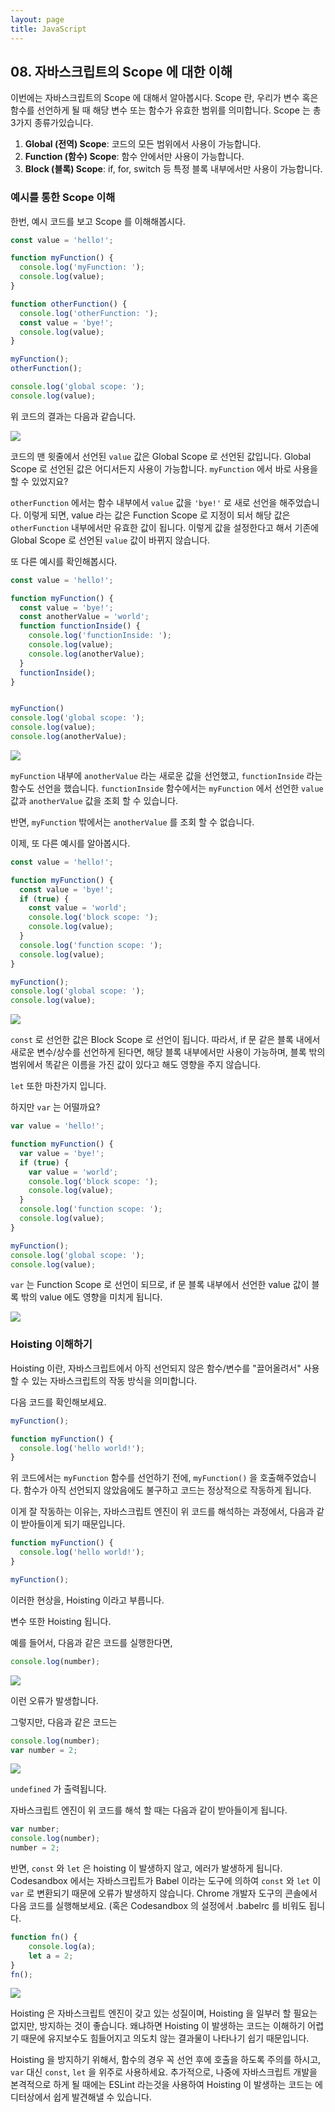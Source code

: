 ```yaml
---
layout: page
title: JavaScript
---
```


## 08. 자바스크립트의 Scope 에 대한 이해

이번에는 자바스크립트의 Scope 에 대해서 알아봅시다. Scope 란, 우리가 변수 혹은 함수를 선언하게 될 때 해당 변수 또는 함수가 유효한 범위를 의미합니다. Scope 는 총 3가지 종류가있습니다.

1. **Global (전역) Scope**: 코드의 모든 범위에서 사용이 가능합니다.
2. **Function (함수) Scope**: 함수 안에서만 사용이 가능합니다.
3. **Block (블록) Scope**: if, for, switch 등 특정 블록 내부에서만 사용이 가능합니다.


### 예시를 통한 Scope 이해

한번, 예시 코드를 보고 Scope 를 이해해봅시다.

```javascript
const value = 'hello!';

function myFunction() {
  console.log('myFunction: ');
  console.log(value);
}

function otherFunction() {
  console.log('otherFunction: ');
  const value = 'bye!';
  console.log(value);
}

myFunction();
otherFunction();

console.log('global scope: ');
console.log(value);

```

위 코드의 결과는 다음과 같습니다.

![](https://i.imgur.com/8pSTR1B.png)

코드의 맨 윗줄에서 선언된 `value` 값은 Global Scope 로 선언된 값입니다. Global Scope 로 선언된 값은 어디서든지 사용이 가능합니다. `myFunction` 에서 바로 사용을 할 수 있었지요?

`otherFunction` 에서는 함수 내부에서 `value` 값을 `'bye!'` 로 새로 선언을 해주었습니다. 이렇게 되면, value 라는 값은 Function Scope 로 지정이 되서 해당 값은 `otherFunction` 내부에서만 유효한 값이 됩니다. 이렇게 값을 설정한다고 해서 기존에 Global Scope 로 선언된 `value` 값이 바뀌지 않습니다.

또 다른 예시를 확인해봅시다.

```javascript
const value = 'hello!';

function myFunction() {
  const value = 'bye!';
  const anotherValue = 'world';
  function functionInside() {
    console.log('functionInside: ');
    console.log(value);
    console.log(anotherValue);
  }
  functionInside();
}


myFunction()
console.log('global scope: ');
console.log(value);
console.log(anotherValue);
```

![](https://i.imgur.com/LWAlKxY.png)

`myFunction` 내부에 `anotherValue` 라는 새로운 값을 선언했고, `functionInside` 라는 함수도 선언을 했습니다. `functionInside` 함수에서는 `myFunction` 에서 선언한 `value` 값과 `anotherValue` 값을 조회 할 수 있습니다.

반면, `myFunction` 밖에서는 `anotherValue` 를 조회 할 수 없습니다.

이제, 또 다른 예시를 알아봅시다.

```javascript
const value = 'hello!';

function myFunction() {
  const value = 'bye!';
  if (true) {
    const value = 'world';
    console.log('block scope: ');
    console.log(value);
  }
  console.log('function scope: ');
  console.log(value);
}

myFunction();
console.log('global scope: ');
console.log(value);
```

![](https://i.imgur.com/wz0uA9I.png)

`const` 로 선언한 값은 Block Scope 로 선언이 됩니다. 따라서, if 문 같은 블록 내에서 새로운 변수/상수를 선언하게 된다면, 해당 블록 내부에서만 사용이 가능하며, 블록 밖의 범위에서 똑같은 이름을 가진 값이 있다고 해도 영향을 주지 않습니다.

`let` 또한 마찬가지 입니다.

하지만 `var` 는 어떨까요?

```javascript
var value = 'hello!';

function myFunction() {
  var value = 'bye!';
  if (true) {
    var value = 'world';
    console.log('block scope: ');
    console.log(value);
  }
  console.log('function scope: ');
  console.log(value);
}

myFunction();
console.log('global scope: ');
console.log(value);
```

`var` 는 Function Scope 로 선언이 되므로, if 문 블록 내부에서 선언한 value 값이 블록 밖의 value 에도 영향을 미치게 됩니다.

![](https://i.imgur.com/uHKGfKO.png)


### Hoisting 이해하기

Hoisting 이란, 자바스크립트에서 아직 선언되지 않은 함수/변수를 "끌어올려서" 사용 할 수 있는 자바스크립트의 작동 방식을 의미합니다.

다음 코드를 확인해보세요.


```javascript
myFunction();

function myFunction() {
  console.log('hello world!');
}
```

위 코드에서는 `myFunction` 함수를 선언하기 전에, `myFunction()` 을 호출해주었습니다. 함수가 아직 선언되지 않았음에도 불구하고 코드는 정상적으로 작동하게 됩니다.

이게 잘 작동하는 이유는, 자바스크립트 엔진이 위 코드를 해석하는 과정에서, 다음과 같이 받아들이게 되기 때문입니다.

```javascript
function myFunction() {
  console.log('hello world!');
}

myFunction();
```

이러한 현상을, Hoisting 이라고 부릅니다.

변수 또한 Hoisting 됩니다.

예를 들어서, 다음과 같은 코드를 실행한다면,

```javascript
console.log(number);
```

![](https://i.imgur.com/SQjmfQR.png)

이런 오류가 발생합니다.

그렇지만, 다음과 같은 코드는

```javascript
console.log(number);
var number = 2;
```

![](https://i.imgur.com/TIwGkJL.png)

`undefined` 가 출력됩니다.

자바스크립트 엔진이 위 코드를 해석 할 때는 다음과 같이 받아들이게 됩니다.

```javascript
var number;
console.log(number);
number = 2;
```

반면, `const` 와 `let` 은 hoisting 이 발생하지 않고, 에러가 발생하게 됩니다. Codesandbox 에서는 자바스크립트가 Babel 이라는 도구에 의하여 `const` 와 `let` 이 `var` 로 변환되기 때문에 오류가 발생하지 않습니다. Chrome 개발자 도구의 콘솔에서 다음 코드를 실행해보세요. (혹은 Codesandbox 의 설정에서 .babelrc 를 비워도 됩니다.

```javascript
function fn() {
	console.log(a);
    let a = 2;
}
fn();
```

![](https://i.imgur.com/sHIevmg.png)

Hoisting 은 자바스크립트 엔진이 갖고 있는 성질이며, Hoisting 을 일부러 할 필요는 없지만, 방지하는 것이 좋습니다. 왜냐하면 Hoisting 이 발생하는 코드는 이해하기 어렵기 때문에 유지보수도 힘들어지고 의도치 않는 결과물이 나타나기 쉽기 때문입니다.

Hoisting 을 방지하기 위해서, 함수의 경우 꼭 선언 후에 호출을 하도록 주의를 하시고, `var` 대신 `const`, `let` 을 위주로 사용하세요. 추가적으로, 나중에 자바스크립트 개발을 본격적으로 하게 될 때에는 ESLint 라는것을 사용하여 Hoisting 이 발생하는 코드는 에디터상에서 쉽게 발견해낼 수 있습니다.